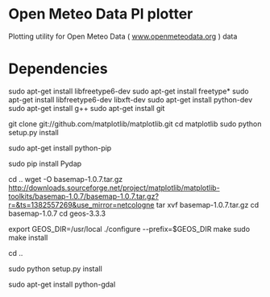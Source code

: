 Open Meteo Data PI plotter
=========

Plotting utility for Open Meteo Data ( www.openmeteodata.org ) data

Dependencies
=========
sudo apt-get install libfreetype6-dev
sudo apt-get install freetype*
sudo apt-get install libfreetype6-dev libxft-dev
sudo apt-get install  python-dev
sudo apt-get install g++
sudo apt-get install git

git clone git://github.com/matplotlib/matplotlib.git
cd matplotlib
sudo python setup.py install

sudo apt-get install python-pip

sudo pip install Pydap

cd ..
wget -O basemap-1.0.7.tar.gz http://downloads.sourceforge.net/project/matplotlib/matplotlib-toolkits/basemap-1.0.7/basemap-1.0.7.tar.gz?r=&ts=1382557269&use_mirror=netcologne
tar xvf basemap-1.0.7.tar.gz
cd basemap-1.0.7
cd geos-3.3.3

export GEOS_DIR=/usr/local
./configure --prefix=$GEOS_DIR
make 
sudo make install

cd ..

sudo python setup.py install

sudo apt-get install  python-gdal

